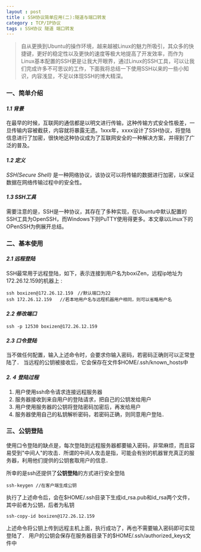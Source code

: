 ```yaml
---
layout : post
title : SSH协议简单应用(二):隧道与端口转发
category : TCP/IP协议
tags : SSH协议 隧道 端口转发
---
```


> 自从更换到Ubuntu的操作环境，越来越被Linux的魅力所吸引，其众多的快捷键，更好的稳定性以及更快的速度等极大地提高了开发效率，而作为Linux基本配置的SSH更是让我大开眼界，通过Linux的SSH工具，可以让我们完成许多不可思议的工作，下面我将总结一下使用SSH以来的一些小知识，内容浅显，不足以体现SSH的博大精深。

### **一、简单介绍**

#### *1.1 背景*
在最早的时候，互联网的通信都是以明文进行传输，这种传输方式安全性极差，一旦传输内容被截获，内容就将暴露无遗。1xxx年，xxxx设计了SSH协议，将登陆信息进行了加密，很快地这种协议成为了互联网安全的一种解决方案，并得到了广泛的普及。

#### *1.2 定义*
*SSH(Secure Shell)* 是一种网络协议，该协议可以将传输的数据进行加密，以保证数据在网络传输过程中的安全性。      

#### *1.3 SSH工具*
需要注意的是，SSH是一种协议，其存在了多种实现，在Ubuntu中默认配置的SSH工具为OpenSSH，而Windows下则PuTTY使用得更多。本文章以Linux下的OPenSSH为例展开总结。

### **二、基本使用**

#### *2.1 远程登陆*
SSH最常用于远程登陆，如下，表示连接到用户名为boxiZen，远程ip地址为172.26.12.159的机器上 :

    ssh boxizen@172.26.12.159　//默认端口为22
    ssh 172.26.12.159   //若本地用户名与远程机器用户相同，则可以省略用户名          

#### *2.2 修改端口*
    ssh -p 12530 boxizen@172.26.12.159

#### *2.3 口令登陆*
当不做任何配置，输入上述命令时，会要求你输入密码，若密码正确则可以正常登陆了．
当远程的公钥被接收后，它会保存在文件$HOME/.ssh/known_hosts中

#### *2.４ 登陆过程*
1. 用户使用ssh命令请求连接远程服务器
2. 服务器接收到来自用户的登陆请求，把自己的公钥发给用户
3. 用户使用服务器的公钥将登陆密码加密后，再发给用户
4. 服务器使用自己的私钥解析密码，若密码正确，则同意用户登陆．

### **三、公钥登陆**
使用口令登陆的缺点是，每次登陆到远程服务器都要输入密码，非常麻烦，而且容易受到"中间人"的攻击．所谓的中间人攻击是指，可能会有别的机器冒充真正的服务器，利用他们提供的公钥套取用户的信息．

所幸的是ssh还提供了**公钥登陆**的方式进行安全登陆

    ssh-keygen //在客户端生成公钥       

执行了上述命令后，会在$HOME/.ssh目录下生成id_rsa.pub和id_rsa两个文件，其中前者为公钥，后者为私钥

    ssh-copy-id boxizen@172.26.12.159

上述命令将公钥上传到远程主机上面，执行成功了，再也不需要输入密码即可实现登陆了．
用户的公钥会保存在服务器目录下的$HOME/.ssh/authorized_keys文件中
